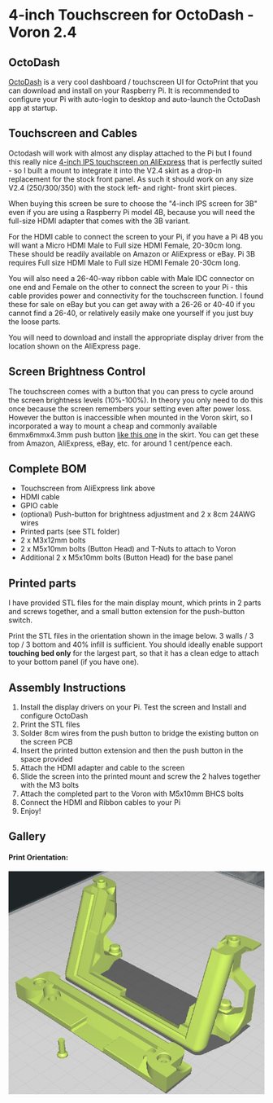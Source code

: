 # 4-inch Touchscreen for OctoDash - Voron 2.4

## OctoDash

[OctoDash](https://unchartedbull.github.io/OctoDash/index.html) is a very cool dashboard / touchscreen UI for OctoPrint that you can download and install on your Raspberry Pi. It is recommended to configure your Pi with auto-login to desktop and auto-launch the OctoDash app at startup.

## Touchscreen and Cables

Octodash will work with almost any display attached to the Pi but I found this really nice [4-inch IPS touchscreen on AliExpress](https://www.aliexpress.com/item/4000329175443.html) that is perfectly suited - so I built a mount to integrate it into the V2.4 skirt as a drop-in replacement for the stock front panel. As such it should work on any size V2.4 (250/300/350) with the stock left- and right- front skirt pieces.

When buying this screen be sure to choose the "4-inch IPS screen for 3B" even if you are using a Raspberry Pi model 4B, because you will need the full-size HDMI adapter that comes with the 3B variant. 

For the HDMI cable to connect the screen to your Pi, if you have a Pi 4B you will want a Micro HDMI Male to Full size HDMI Female, 20-30cm long. These should be readily available on Amazon or AliExpress or eBay. Pi 3B requires Full size HDMI Male to Full size HDMI Female 20-30cm long.

You will also need a 26-40-way ribbon cable with Male IDC connector on one end and Female on the other to connect the screen to your Pi - this cable provides power and connectivity for the touchscreen function. I found these for sale on eBay but you can get away with a 26-26 or 40-40 if you cannot find a 26-40, or relatively easily make one yourself if you just buy the loose parts.

You will need to download and install the appropriate display driver from the location shown on the AliExpress page.

## Screen Brightness Control

The touchscreen comes with a button that you can press to cycle around the screen brightness levels (10%-100%). In theory you only need to do this once because the screen remembers your setting even after power loss. However the button is inaccessible when mounted in the Voron skirt, so I incorporated a way to mount a cheap and commonly available 6mmx6mmx4.3mm push button [like this one](https://www.aliexpress.com/item/1005001308376742) in the skirt. You can get these from Amazon, AliExpress, eBay, etc. for around 1 cent/pence each.

## Complete BOM

* Touchscreen from AliExpress link above
* HDMI cable
* GPIO cable
* (optional) Push-button for brightness adjustment and 2 x 8cm 24AWG wires
* Printed parts (see STL folder)
* 2 x M3x12mm bolts
* 2 x M5x10mm bolts (Button Head) and T-Nuts to attach to Voron
* Additional 2 x M5x10mm bolts (Button Head) for the base panel

## Printed parts

I have provided STL files for the main display mount, which prints in 2 parts and screws together, and a small button extension for the push-button switch.

Print the STL files in the orientation shown in the image below. 3 walls / 3 top / 3 bottom and 40% infill is sufficient. You should ideally enable support **__touching bed only__** for the largest part, so that it has a clean edge to attach to your bottom panel (if you have one).

## Assembly Instructions

1. Install the display drivers on your Pi. Test the screen and Install and configure OctoDash
1. Print the STL files
1. Solder 8cm wires from the push button to bridge the existing button on the screen PCB
1. Insert the printed button extension and then the push button in the space provided
1. Attach the HDMI adapter and cable to the screen
1. Slide the screen into the printed mount and screw the 2 halves together with the M3 bolts
1. Attach the completed part to the Voron with M5x10mm BHCS bolts
1. Connect the HDMI and Ribbon cables to your Pi
1. Enjoy!

## Gallery

#### Print Orientation:
![Print orientation](./img/printorientation.jpg)
